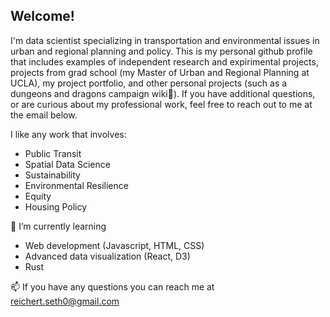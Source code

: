 ## Welcome!

I'm data scientist specializing in transportation and environmental issues in urban and regional planning and policy. This is my personal github profile that includes examples of independent research and expirimental projects, projects from grad school (my Master of Urban and Regional Planning at UCLA), my project portfolio, and other personal projects (such as a dungeons and dragons campaign wiki🐉). If you have additional questions, or are curious about my professional work, feel free to reach out to me at the email below.

I like any work that involves:
- Public Transit
- Spatial Data Science
- Sustainability
- Environmental Resilience
- Equity
- Housing Policy

🌱 I’m currently learning
- Web development (Javascript, HTML, CSS)
- Advanced data visualization (React, D3)
- Rust
  
📫 If you have any questions you can reach me at [reichert.seth0@gmail.com](mailto:reichert.seth0@gmail.com)
<!--
**STReichert/STReichert** is a ✨ _special_ ✨ repository because its `README.md` (this file) appears on your GitHub profile.

Here are some ideas to get you started:

- 🔭 I’m currently working on ...
- 🌱 I’m currently learning ...
- 👯 I’m looking to collaborate on ...
- 🤔 I’m looking for help with ...
- 💬 Ask me about ...
- 📫 How to reach me: ...
- 😄 Pronouns: ...
- ⚡ Fun fact: ...
-->
